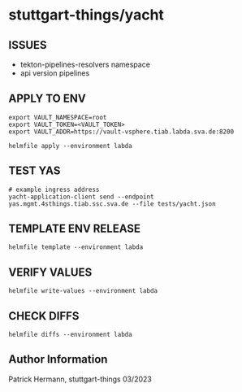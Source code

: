 # stuttgart-things/yacht

## ISSUES

* tekton-pipelines-resolvers namespace
* api version pipelines

## APPLY TO ENV
```
export VAULT_NAMESPACE=root
export VAULT_TOKEN=<VAULT_TOKEN>
export VAULT_ADDR=https://vault-vsphere.tiab.labda.sva.de:8200

helmfile apply --environment labda
```

## TEST YAS
```
# example ingress address
yacht-application-client send --endpoint yas.mgmt.4sthings.tiab.ssc.sva.de --file tests/yacht.json
```


## TEMPLATE ENV RELEASE
```
helmfile template --environment labda
```

## VERIFY VALUES
```
helmfile write-values --environment labda
```

## CHECK DIFFS
```
helmfile diffs --environment labda
```

Author Information
------------------
Patrick Hermann, stuttgart-things 03/2023
